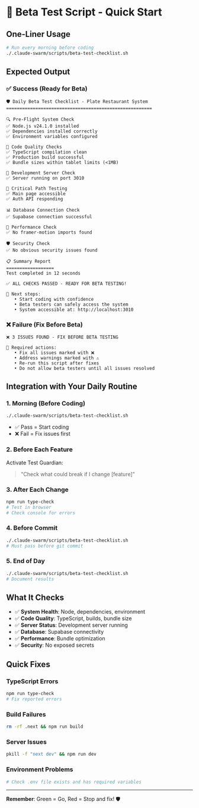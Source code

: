 # 🚀 Beta Test Script - Quick Start

## One-Liner Usage

```bash
# Run every morning before coding
./.claude-swarm/scripts/beta-test-checklist.sh
```

## Expected Output

### ✅ **Success (Ready for Beta)**

```
🛡️ Daily Beta Test Checklist - Plate Restaurant System
=======================================================

🔍 Pre-Flight System Check
✅ Node.js v24.1.0 installed
✅ Dependencies installed correctly
✅ Environment variables configured

🔧 Code Quality Checks
✅ TypeScript compilation clean
✅ Production build successful
✅ Bundle sizes within tablet limits (<1MB)

🚀 Development Server Check
✅ Server running on port 3010

🎯 Critical Path Testing
✅ Main page accessible
✅ Auth API responding

📊 Database Connection Check
✅ Supabase connection successful

📱 Performance Check
✅ No framer-motion imports found

🛡️ Security Check
✅ No obvious security issues found

📋 Summary Report
==================
Test completed in 12 seconds

✅ ALL CHECKS PASSED - READY FOR BETA TESTING!

🎯 Next steps:
   • Start coding with confidence
   • Beta testers can safely access the system
   • System accessible at: http://localhost:3010
```

### ❌ **Failure (Fix Before Beta)**

```
❌ 3 ISSUES FOUND - FIX BEFORE BETA TESTING

🚨 Required actions:
   • Fix all issues marked with ❌
   • Address warnings marked with ⚠️
   • Re-run this script after fixes
   • Do not allow beta testers until all issues resolved
```

## Integration with Your Daily Routine

### 1. **Morning (Before Coding)**

```bash
./.claude-swarm/scripts/beta-test-checklist.sh
```

- ✅ Pass = Start coding
- ❌ Fail = Fix issues first

### 2. **Before Each Feature**

Activate Test Guardian:

> "Check what could break if I change [feature]"

### 3. **After Each Change**

```bash
npm run type-check
# Test in browser
# Check console for errors
```

### 4. **Before Commit**

```bash
./.claude-swarm/scripts/beta-test-checklist.sh
# Must pass before git commit
```

### 5. **End of Day**

```bash
./.claude-swarm/scripts/beta-test-checklist.sh
# Document results
```

## What It Checks

- ✅ **System Health**: Node, dependencies, environment
- ✅ **Code Quality**: TypeScript, builds, bundle size
- ✅ **Server Status**: Development server running
- ✅ **Database**: Supabase connectivity
- ✅ **Performance**: Bundle optimization
- ✅ **Security**: No exposed secrets

## Quick Fixes

### TypeScript Errors

```bash
npm run type-check
# Fix reported errors
```

### Build Failures

```bash
rm -rf .next && npm run build
```

### Server Issues

```bash
pkill -f "next dev" && npm run dev
```

### Environment Problems

```bash
# Check .env file exists and has required variables
```

---

**Remember**: Green = Go, Red = Stop and fix! 🛡️
